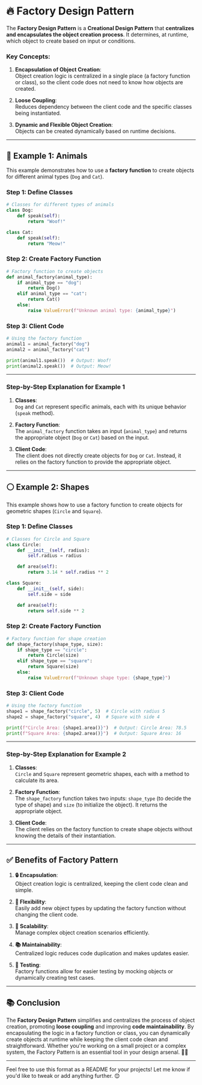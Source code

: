 # 🔥 **Factory Design Pattern**

The **Factory Design Pattern** is a **Creational Design Pattern** that **centralizes and encapsulates the object creation process**. It determines, at runtime, which object to create based on input or conditions.

### Key Concepts:
1. **Encapsulation of Object Creation**:  
   Object creation logic is centralized in a single place (a factory function or class), so the client code does not need to know how objects are created.

2. **Loose Coupling**:  
   Reduces dependency between the client code and the specific classes being instantiated.

3. **Dynamic and Flexible Object Creation**:  
   Objects can be created dynamically based on runtime decisions.

--- 

## 🔧 **Example 1: Animals**

This example demonstrates how to use a **factory function** to create objects for different animal types (`Dog` and `Cat`).

### **Step 1: Define Classes**
```python
# Classes for different types of animals
class Dog:
    def speak(self):
        return "Woof!"

class Cat:
    def speak(self):
        return "Meow!"
```

### **Step 2: Create Factory Function**
```python
# Factory function to create objects
def animal_factory(animal_type):
    if animal_type == "dog":
        return Dog()
    elif animal_type == "cat":
        return Cat()
    else:
        raise ValueError(f"Unknown animal type: {animal_type}")
```

### **Step 3: Client Code**
```python
# Using the factory function
animal1 = animal_factory("dog")
animal2 = animal_factory("cat")

print(animal1.speak())  # Output: Woof!
print(animal2.speak())  # Output: Meow!
```

---

### **Step-by-Step Explanation for Example 1**

1. **Classes**:  
   `Dog` and `Cat` represent specific animals, each with its unique behavior (`speak` method).

2. **Factory Function**:  
   The `animal_factory` function takes an input (`animal_type`) and returns the appropriate object (`Dog` or `Cat`) based on the input.

3. **Client Code**:  
   The client does not directly create objects for `Dog` or `Cat`. Instead, it relies on the factory function to provide the appropriate object.

---

## ⚪ **Example 2: Shapes**

This example shows how to use a factory function to create objects for geometric shapes (`Circle` and `Square`).

### **Step 1: Define Classes**
```python
# Classes for Circle and Square
class Circle:
    def __init__(self, radius):
        self.radius = radius

    def area(self):
        return 3.14 * self.radius ** 2

class Square:
    def __init__(self, side):
        self.side = side

    def area(self):
        return self.side ** 2
```

### **Step 2: Create Factory Function**
```python
# Factory function for shape creation
def shape_factory(shape_type, size):
    if shape_type == "circle":
        return Circle(size)
    elif shape_type == "square":
        return Square(size)
    else:
        raise ValueError(f"Unknown shape type: {shape_type}")
```

### **Step 3: Client Code**
```python
# Using the factory function
shape1 = shape_factory("circle", 5)  # Circle with radius 5
shape2 = shape_factory("square", 4)  # Square with side 4

print(f"Circle Area: {shape1.area()}")  # Output: Circle Area: 78.5
print(f"Square Area: {shape2.area()}")  # Output: Square Area: 16
```

---

### **Step-by-Step Explanation for Example 2**

1. **Classes**:  
   `Circle` and `Square` represent geometric shapes, each with a method to calculate its area.

2. **Factory Function**:  
   The `shape_factory` function takes two inputs: `shape_type` (to decide the type of shape) and `size` (to initialize the object). It returns the appropriate object.

3. **Client Code**:  
   The client relies on the factory function to create shape objects without knowing the details of their instantiation.

---

## ✅ **Benefits of Factory Pattern**

1. **🔒 Encapsulation**:  
   Object creation logic is centralized, keeping the client code clean and simple.

2. **🔄 Flexibility**:  
   Easily add new object types by updating the factory function without changing the client code.

3. **🚀 Scalability**:  
   Manage complex object creation scenarios efficiently.

4. **📚 Maintainability**:  
   Centralized logic reduces code duplication and makes updates easier.

5. **🧪 Testing**:  
   Factory functions allow for easier testing by mocking objects or dynamically creating test cases.

---

## 📚 **Conclusion**

The **Factory Design Pattern** simplifies and centralizes the process of object creation, promoting **loose coupling** and improving **code maintainability**. By encapsulating the logic in a factory function or class, you can dynamically create objects at runtime while keeping the client code clean and straightforward. Whether you're working on a small project or a complex system, the Factory Pattern is an essential tool in your design arsenal. 🚀✨

---

Feel free to use this format as a README for your projects! Let me know if you'd like to tweak or add anything further. 😊